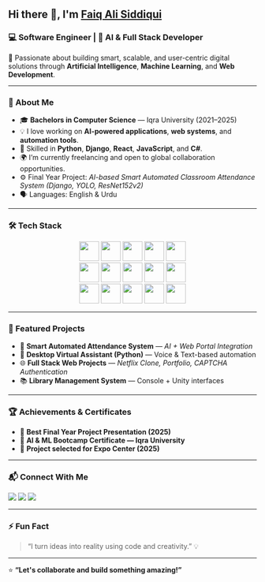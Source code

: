 ## Hi there 👋, I'm [Faiq Ali Siddiqui](https://www.linkedin.com/in/faiq-ali-siddiqui-bb2191326/)
### 💻 Software Engineer | 🤖 AI & Full Stack Developer

🚀 Passionate about building smart, scalable, and user-centric digital solutions through **Artificial Intelligence**, **Machine Learning**, and **Web Development**.

---

### 🧠 About Me  
- 🎓 **Bachelors in Computer Science** — Iqra University (2021–2025)  
- 💡 I love working on **AI-powered applications**, **web systems**, and **automation tools**.  
- 🧩 Skilled in **Python**, **Django**, **React**, **JavaScript**, and **C#**.  
- 🌍 I’m currently freelancing and open to global collaboration opportunities.  
- ⚙️ Final Year Project: *AI-based Smart Automated Classroom Attendance System (Django, YOLO, ResNet152v2)*  
- 🗣 Languages: English & Urdu  

---

### 🛠️ Tech Stack  

<div align="center">

  <!-- Row 1 -->
  <img src="https://img.shields.io/badge/Python-3776AB?style=for-the-badge&logo=python&logoColor=white" height="40" />
  <img src="https://img.shields.io/badge/Django-092E20?style=for-the-badge&logo=django&logoColor=white" height="40" />
  <img src="https://img.shields.io/badge/Next.js-000000?style=for-the-badge&logo=next.js&logoColor=white" height="40" />
  <img src="https://img.shields.io/badge/React-61DAFB?style=for-the-badge&logo=react&logoColor=black" height="40" />
  <img src="https://img.shields.io/badge/JavaScript-F7DF1E?style=for-the-badge&logo=javascript&logoColor=black" height="40" />

  <br/>

  <!-- Row 2 -->
  <img src="https://img.shields.io/badge/HTML5-E34F26?style=for-the-badge&logo=html5&logoColor=white" height="40" />
  <img src="https://img.shields.io/badge/CSS3-1572B6?style=for-the-badge&logo=css3&logoColor=white" height="40" />
  <img src="https://img.shields.io/badge/Bootstrap-563D7C?style=for-the-badge&logo=bootstrap&logoColor=white" height="40" />
  <img src="https://img.shields.io/badge/C%23-239120?style=for-the-badge&logo=c-sharp&logoColor=white" height="40" />
  <img src="https://img.shields.io/badge/Java-ED8B00?style=for-the-badge&logo=openjdk&logoColor=white" height="40" />

  <br/>

  <!-- Row 3 -->
  <img src="https://img.shields.io/badge/Git-F05032?style=for-the-badge&logo=git&logoColor=white" height="40" />
  <img src="https://img.shields.io/badge/GitHub-181717?style=for-the-badge&logo=github&logoColor=white" height="40" />
  <img src="https://img.shields.io/badge/VS%20Code-0078D4?style=for-the-badge&logo=visualstudiocode&logoColor=white" height="40" />
  <img src="https://img.shields.io/badge/Node.js-339933?style=for-the-badge&logo=nodedotjs&logoColor=white" height="40" />
  <img src="https://img.shields.io/badge/TailwindCSS-06B6D4?style=for-the-badge&logo=tailwindcss&logoColor=white" height="40" />

</div>


---

### 🧩 Featured Projects  
- 🎯 **Smart Automated Attendance System** — *AI + Web Portal Integration*  
- 💬 **Desktop Virtual Assistant (Python)** — Voice & Text-based automation  
- 🌐 **Full Stack Web Projects** — *Netflix Clone, Portfolio, CAPTCHA Authentication*  
- 📚 **Library Management System** — Console + Unity interfaces  

---

### 🏆 Achievements & Certificates  
- 🥇 **Best Final Year Project Presentation (2025)**  
- 🧠 **AI & ML Bootcamp Certificate — Iqra University**  
- 🧾 **Project selected for Expo Center (2025)**  

---

### 📬 Connect With Me  
<p align="left">
  <a href="mailto:faiq.code.ali@gmail.com"><img src="https://img.shields.io/badge/Email-D14836?style=for-the-badge&logo=gmail&logoColor=white"/></a>
  <a href="https://www.linkedin.com/in/faiq-ali-siddiqui-bb2191326/"><img src="https://img.shields.io/badge/LinkedIn-0A66C2?style=for-the-badge&logo=linkedin&logoColor=white"/></a>
  <a href="https://github.com/Faiq-Alii"><img src="https://img.shields.io/badge/GitHub-181717?style=for-the-badge&logo=github&logoColor=white"/></a>
</p>

---

### ⚡ Fun Fact  
> “I turn ideas into reality using code and creativity.” 💡

---

⭐ **“Let's collaborate and build something amazing!”**
